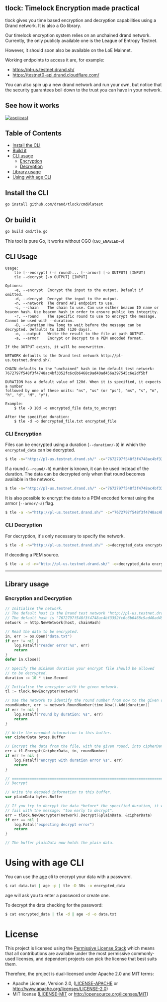 ## tlock: Timelock Encryption made practical

tlock gives you time based encryption and decryption capabilities using a Drand network. It is also a Go library.

Our timelock encryption system relies on an unchained drand network. Currently, the only publicly available one is the League of Entropy Testnet.

However, it should soon also be available on the LoE Mainnet.

Working endpoints to access it are, for example:
- https://pl-us.testnet.drand.sh/
- https://testnet0-api.drand.cloudflare.com/

You can also spin up a new drand network and run your own, but notice that the security guarantees boil down to the trust you can have in your network.

## See how it works

[![asciicast](https://asciinema.org/a/gueGlipdAIJlvXo2OI3XelYJ5.svg)](https://asciinema.org/a/gueGlipdAIJlvXo2OI3XelYJ5?autoplay=1&theme=monokai)

## Table of Contents
 - [Install the CLI](#install-the-cli)
 - [Build it](#or-build-it)
 - [CLI usage](#cli-usage)
	- [Encryption](#cli-encryption)
	- [Decryption](#cli-decryption)
 - [Library usage](#library-usage)
 - [Using with age CLI](#using-with-age-cli)

## Install the CLI

```bash
go install github.com/drand/tlock/cmd@latest
```

## Or build it

```bash
go build cmd/tle.go
```
This tool is pure Go, it works without CGO (`CGO_ENABLED=0`)

## CLI Usage

```
Usage:
	tle [--encrypt] (-r round)... [--armor] [-o OUTPUT] [INPUT]
	tle --decrypt [-o OUTPUT] [INPUT]

Options:
	-e, --encrypt  Encrypt the input to the output. Default if omitted.
	-d, --decrypt  Decrypt the input to the output.
	-n, --network  The drand API endpoint to use.
	-c, --chain    The chain to use. Can use either beacon ID name or beacon hash. Use beacon hash in order to ensure public key integrity.
	-r, --round    The specific round to use to encrypt the message. Cannot be used with --duration.
	-D, --duration How long to wait before the message can be decrypted. Defaults to 120d (120 days).
	-o, --output   Write the result to the file at path OUTPUT.
	-a, --armor    Encrypt or Decrypt to a PEM encoded format.

If the OUTPUT exists, it will be overwritten.

NETWORK defaults to the Drand test network http://pl-us.testnet.drand.sh/.

CHAIN defaults to the "unchained" hash in the default test network:
7672797f548f3f4748ac4bf3352fc6c6b6468c9ad40ad456a397545c6e2df5bf

DURATION has a default value of 120d. When it is specified, it expects a number
followed by one of these units: "ns", "us" (or "µs"), "ms", "s", "m", "h", "d", "M", "y").

Example:
    $ tle -D 10d -o encrypted_file data_to_encrypt

After the specified duration:
    $ tle -d -o dencrypted_file.txt encrypted_file
```

### CLI Encryption

Files can be encrypted using a duration (`--duration/-D`) in which the `encrypted_data` can be decrypted.

```bash
$ tle -n="http://pl-us.testnet.drand.sh/" -c="7672797f548f3f4748ac4bf3352fc6c6b6468c9ad40ad456a397545c6e2df5bf" -D=5s -o=encrypted_data data.txt
```

If a round (`--round/-R`) number is known, it can be used instead of the duration. The data can be decrypted only when that round becomes available in the network.
```bash
$ tle -n="http://pl-us.testnet.drand.sh/" -c="7672797f548f3f4748ac4bf3352fc6c6b6468c9ad40ad456a397545c6e2df5bf" -r=123456 -o=encrypted_data data.txt
```

It is also possible to encrypt the data to a PEM encoded format using the armor (`--armor/-a`) flag.
```bash
$ tle -a -n="http://pl-us.testnet.drand.sh/" -c="7672797f548f3f4748ac4bf3352fc6c6b6468c9ad40ad456a397545c6e2df5bf" -r=123456 -o=encrypted_data.PEM data.txt
```

### CLI Decryption

For decryption, it's only necessary to specify the network.

```bash
$ tle -d -n="http://pl-us.testnet.drand.sh/" -o=decrypted_data encrypted_data
```
If decoding a PEM source.

```bash
$ tle -a -d -n="http://pl-us.testnet.drand.sh/" -o=decrypted_data encrypted_data
```

---

## Library usage

### Encryption and Decryption
```go
// Initialise the network.
// The default host is the Drand test network "http://pl-us.testnet.drand.sh/"
// The default hash is "7672797f548f3f4748ac4bf3352fc6c6b6468c9ad40ad456a397545c6e2df5bf"
network := http.NewNetwork(host, chainHash)

// Read the data to be encrypted.
in, err := os.Open("data.txt")
if err != nil {
	log.Fatalf("reader error %s", err)
	return
}
defer in.Close()

// Specify the minimum duration your encrypt file should be allowed
// to be decrypted.
duration := 10 * time.Second

// Initialise the encrypter with the given network.
tl := tlock.NewEncrypter(network)

// Use the network to identify the round number from now to the given duration.
roundNumber, err := network.RoundNumber(time.Now().Add(duration))
if err != nil {
	log.Fatalf("round by duration: %s", err)
	return
}

// Write the encoded information to this buffer.
var cipherData bytes.Buffer

// Encrypt the data from the file, with the given round, into cipherData.
err = tl.Encrypt(&cipherData, in, roundNumber)
if err != nil {
	log.Fatalf("encrypt with duration error %s", err)
	return
}

// =========================================================================
// Decrypt

// Write the decoded information to this buffer.
var plainData bytes.Buffer

// If you try to decrypt the data *before* the specified duration, it will
// fail with the message: "too early to decrypt".
err = tlock.NewDecrypter(network).Decrypt(&plainData, &cipherData)
if err == nil {
	log.Fatal("expecting decrypt error")
	return
}

// The buffer plainData now holds the plain data.
```

# Using with age CLI

You can use the [age](https://github.com/FiloSottile/age) cli to encrypt your data with a password.

```bash
$ cat data.txt | age -p | tle -D 30s -o encrypted_data
```

age will ask you to enter a password or create one.

To decrypt the data checking for the password:

```bash
$ cat encrypted_data | tle -d | age -d -o data.txt
```

# License

This project is licensed using the [Permissive License Stack](https://protocol.ai/blog/announcing-the-permissive-license-stack/) which means that all contributions are available under the most permissive commonly-used licenses, and dependent projects can pick the license that best suits them.

Therefore, the project is dual-licensed under Apache 2.0 and MIT terms:

- Apache License, Version 2.0, ([LICENSE-APACHE](https://github.com/drand/drand/blob/master/LICENSE-APACHE) or http://www.apache.org/licenses/LICENSE-2.0)
- MIT license ([LICENSE-MIT](https://github.com/drand/drand/blob/master/LICENSE-MIT) or http://opensource.org/licenses/MIT)
